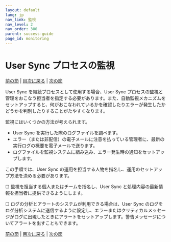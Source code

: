 ```yaml
---
layout: default
lang: jp
nav_link: 監視
nav_level: 2
nav_order: 300
parent: success-guide
page_id: monitoring
---
```


# User Sync プロセスの監視

[前の節](test_run.md) \| [目次に戻る](index.md) \| [次の節](command_line_options.md)

User Sync を継続プロセスとして使用する場合、User Sync プロセスの監視と管理をおこなう担当者を指定する必要があります。また、自動監視メカニズムをセットアップすると、何がおこなわれているかを確認したりエラーが発生したかどうかを判別したりすることがたやすくなります。

監視にはいくつかの方法が考えられます。

- User Sync を実行した際のログファイルを調べます。
- エラー（または非配信）の電子メールに注意を払っている管理者に、最新の実行ログの概要を電子メールで送ります。
- ログファイルを監視システムに組み込み、エラー発生時の通知をセットアップします。

この手順では、User Sync の運用を担当する人物を指名し、運用のセットアップ方法を決める必要があります。

&#9744; 監視を担当する個人またはチームを指名し、User Sync と処理内容の最新情報を担当者に提供できるようにします。

&#9744; ログの分析とアラートのシステムが利用できる場合は、User Sync のログをログ分析システムに送信するように設定し、エラーまたはクリティカルメッセージがログに出現したときにアラートをセットアップします。警告メッセージについてアラートを出すこともできます。

[前の節](test_run.md) \| [目次に戻る](index.md) \| [次の節](command_line_options.md)
